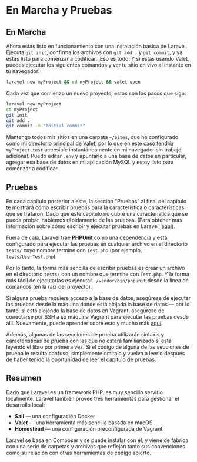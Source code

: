 # En Marcha y Pruebas

## En Marcha

Ahora estás listo en funcionamiento con una instalación básica de Laravel. Ejecuta `git init`, confirma los archivos con `git add .` y `git commit`, y ya estás listo para comenzar a codificar. ¡Eso es todo! Y si estás usando Valet, puedes ejecutar los siguientes comandos y ver tu sitio en vivo al instante en tu navegador:

```sh
laravel new myProject && cd myProject && valet open
```

Cada vez que comienzo un nuevo proyecto, estos son los pasos que sigo:


```sh
laravel new myProject
cd myProject
git init
git add .
git commit -m "Initial commit"
```

Mantengo todos mis sitios en una carpeta `~/Sites`, que he configurado como mi directorio principal de Valet, por lo que en este caso tendría `myProject.test` accesible instantáneamente en mi navegador sin trabajo adicional. Puedo editar `.env` y apuntarlo a una base de datos en particular, agregar esa base de datos en mi aplicación MySQL y estoy listo para comenzar a codificar.

## Pruebas

En cada capítulo posterior a este, la sección “Pruebas” al final del capítulo te mostrará cómo escribir pruebas para la característica o características que se trataron. Dado que este capítulo no cubre una característica que se pueda probar, hablemos rápidamente de las pruebas. (Para obtener más información sobre cómo escribir y ejecutar pruebas en Laravel, [aquí](../testing/index.html)).

Fuera de caja, Laravel trae **PHPUnit** como una dependencia y está configurado para ejecutar las pruebas en cualquier archivo en el directorio `tests/` cuyo nombre termine con `Test.php` (por ejemplo, `tests/UserTest.php`).

Por lo tanto, la forma más sencilla de escribir pruebas es crear un archivo en el directorio `tests/` con un nombre que termine con `Test.php`. Y la forma más fácil de ejecutarlas es ejecutar `./vendor/bin/phpunit` desde la línea de comandos (en la raíz del proyecto).

Si alguna prueba requiere acceso a la base de datos, asegúrese de ejecutar las pruebas desde la máquina donde está alojada la base de datos — por lo tanto, si está alojando la base de datos en Vagrant, asegúrese de conectarse por SSH a su máquina Vagrant para ejecutar las pruebas desde allí. Nuevamente, puede aprender sobre esto y mucho más [aquí](../testing/index.html).

Además, algunas de las secciones de prueba utilizarán sintaxis y características de prueba con las que no estará familiarizado si está leyendo el libro por primera vez. Si el código de alguna de las secciones de prueba le resulta confuso, simplemente omítalo y vuelva a leerlo después de haber tenido la oportunidad de leer el capítulo de pruebas.


## Resumen

Dado que Laravel es un framework PHP, es muy sencillo servirlo localmente. Laravel también provee tres herramientas para gestionar el desarrollo local: 

- **Sail** — una configuración Docker
- **Valet** — una herramienta más sencilla basada en macOS
- **Homestead** — una configuración preconfigurada de Vagrant

Laravel se basa en Composer y se puede instalar con él, y viene de fábrica con una serie de carpetas y archivos que reflejan tanto sus convenciones como su relación con otras herramientas de código abierto.